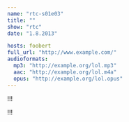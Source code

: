 ```yaml
---
name: "rtc-s01e03"
title: ""
show: "rtc"
date: "1.8.2013"

hosts: foobert
full_url: "http://www.example.com/"
audioformats:
  mp3: "http://example.org/lol.mp3"
  aac: "http://example.org/lol.m4a"
  opus: "http://example.org/lol.opus"
---
```

!!!

!!!

